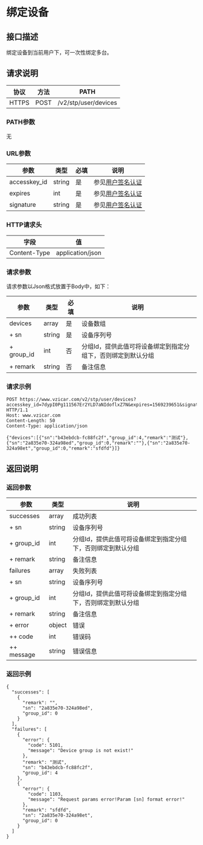 # 绑定设备

## 接口描述

绑定设备到当前用户下，可一次性绑定多台。

## 请求说明

协议 | 方法 | PATH 
---|---|---
HTTPS | POST | /v2/stp/user/devices

### PATH参数

无

### URL参数

参数 | 类型 | 必填 | 说明
---|---|---|---
accesskey_id | string | 是 | 参见[用户签名认证](/SIGNATURE.md)
expires | int | 是 | 参见[用户签名认证](/SIGNATURE.md)
signature | string | 是 | 参见[用户签名认证](/SIGNATURE.md)

### HTTP请求头

字段 | 值
---|---
Content-Type | application/json

### 请求参数

请求参数以Json格式放置于Body中，如下：

参数 | 类型 | 必填 | 说明 
---|---|---|---
devices | array | 是 | 设备数组
+ sn | string | 是 | 设备序列号
+ group_id | int | 否 | 分组Id，提供此值可将设备绑定到指定分组下，否则绑定到默认分组
+ remark | string | 否 | 备注信息

### 请求示例

```
POST https://www.vzicar.com/v2/stp/user/devices?accesskey_id=7dypI0Pg111567Er2YLD7aNIdoflxZ7N&expires=1569239651&signature=UQXtHLLxUkUW%2BO1oEmM06SuzM1Q%3D HTTP/1.1
Host: www.vzicar.com
Content-Length: 50
Content-Type: application/json

{"devices":[{"sn":"b43ebdcb-fc88fc2f","group_id":4,"remark":"测试"},{"sn":"2a835e70-324a98ed","group_id":0,"remark":""},{"sn":"2a835e70-324a98et","group_id":0,"remark":"sfdfd"}]}
```

## 返回说明

### 返回参数

参数 | 类型 | 说明
---|---|---
successes | array | 成功列表
+ sn | string | 设备序列号
+ group_id | int | 分组Id，提供此值可将设备绑定到指定分组下，否则绑定到默认分组
+ remark | string | 备注信息
failures | array | 失败列表
+ sn | string | 设备序列号
+ group_id | int | 分组Id，提供此值可将设备绑定到指定分组下，否则绑定到默认分组
+ remark | string | 备注信息
+ error | object | 错误
++ code | int | 错误码
++ message | string | 错误信息

### 返回示例

```
{
  "successes": [
    {
      "remark": "",
      "sn": "2a835e70-324a98ed",
      "group_id": 0
    }
  ],
  "failures": [
    {
      "error": {
        "code": 5101,
        "message": "Device group is not exist!"
      },
      "remark": "测试",
      "sn": "b43ebdcb-fc88fc2f",
      "group_id": 4
    },
    {
      "error": {
        "code": 1103,
        "message": "Request params error!Param [sn] format error!"
      },
      "remark": "sfdfd",
      "sn": "2a835e70-324a98et",
      "group_id": 0
    }
  ]
}
```